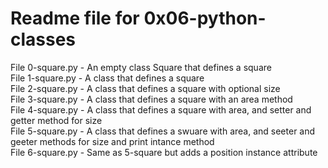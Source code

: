 # Readme file for 0x06-python-classes

File 0-square.py - An empty class Square that defines a square  
File 1-square.py - A class that defines a square  
File 2-square.py - A class that defines a square with optional size  
File 3-square.py - A class that defines a square with an area method  
File 4-square.py - A class that defines a square with  area, and setter and getter method for size  
File 5-square.py - A class that defines a swuare with area, and seeter and geeter methods for size and print intance method  
File 6-square.py - Same as 5-square but adds a position instance attribute
